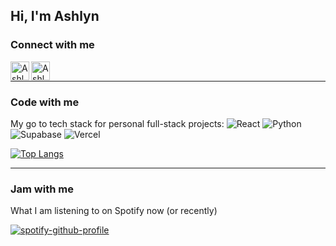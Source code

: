 ## Hi, I'm Ashlyn

### Connect with me

<!-- [<img align="left" alt="Ashlyn | Twitter" width="30px" src="https://img.icons8.com/color/48/000000/twitter--v1.png" />][twitter] -->
[<img align="left" alt="Ashlyn | LinkedIn" width="30px" src="https://img.icons8.com/color/48/000000/linkedin.png" />][linkedin]

[<img align="left" alt="Ashlyn | Email" width="30px" src="https://img.icons8.com/emoji/48/000000/envelope-.png"/>][email]
<br />

---

### Code with me

My go to tech stack for personal full-stack projects: 
![React](https://img.shields.io/badge/react-%2320232a.svg?style=for-the-badge&logo=react&logoColor=%2361DAFB) ![Python](https://img.shields.io/badge/python-3670A0?style=for-the-badge&logo=python&logoColor=ffdd54) ![Supabase](https://img.shields.io/badge/Supabase-3ECF8E?style=for-the-badge&logo=supabase&logoColor=white) 	![Vercel](https://img.shields.io/badge/vercel-%23000000.svg?style=for-the-badge&logo=vercel&logoColor=white)
  
[![Top Langs](https://github-readme-stats.vercel.app/api/top-langs/?username=apchapcomputing&layout=compact)](https://github.com/anuraghazra/github-readme-stats)


---

<!-- ## Think with me
My latest posts on my website. -->
<!-- BLOG-POST-LIST:START -->
<!-- - [Atlas Shrugged Impressions](https://YOURAPPNAME.herokuapp.com/atlas-shrugged/)
- [When learning is not constructive: programming as a creative endeavor](https://YOURAPPNAME.herokuapp.com/when-learning-is-not-constructive/)
- [Science fiction is a serious expression of American spirituality](https://YOURAPPNAME.herokuapp.com/science-fiction-is-a-serious-expression-of-american-spirituality/)
- [X-as-a-Service: 3 Classifications of Cloud Services](https://YOURAPPNAME.herokuapp.com/x-as-a-service-3-classifications-of-cloud-services/)
- [The 3 best types of projects to learn to think like an engineer](https://YOURAPPNAME.herokuapp.com/the-3-best-types-of-projects-to-learn-to-think-like-an-engineer/) -->
<!-- BLOG-POST-LIST:END -->

<!-- Workflow from https://github.com/gautamkrishnar/blog-post-workflow -->

### Jam with me

What I am listening to on Spotify now (or recently)

[![spotify-github-profile](https://spotify-github-profile.kittinanx.com/api/view?uid=ashhithh&cover_image=true&theme=spotify-embed&show_offline=false&background_color=121212&interchange=false&bar_color=53b14f&bar_color_cover=false&mode=light)](https://github.com/kittinan/spotify-github-profile)


[website]: https://ashlynchapman.com
<!-- [twitter]: https://twitter.com/achapcomputing -->
[linkedin]: https://linkedin.com/in/apchapman
[email]: mailto:%20apchap@outlook.com
[archive]: https://github.com/achap-archive

